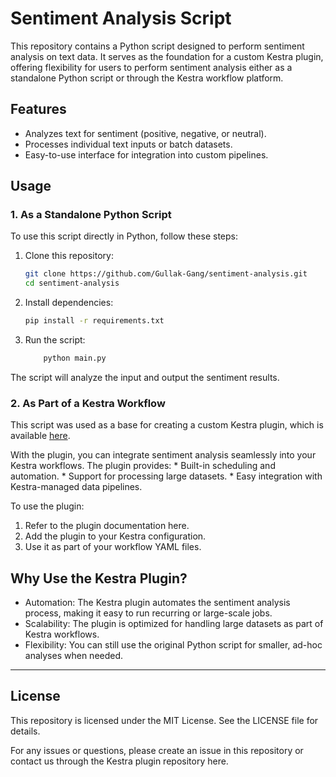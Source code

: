 # Sentiment Analysis Script

This repository contains a Python script designed to perform sentiment analysis on text data. It serves as the foundation for a custom Kestra plugin, offering flexibility for users to perform sentiment analysis either as a standalone Python script or through the Kestra workflow platform.

## Features

- Analyzes text for sentiment (positive, negative, or neutral).
- Processes individual text inputs or batch datasets.
- Easy-to-use interface for integration into custom pipelines.

## Usage

### 1. **As a Standalone Python Script**
To use this script directly in Python, follow these steps:

1. Clone this repository:
   ```bash
   git clone https://github.com/Gullak-Gang/sentiment-analysis.git
   cd sentiment-analysis
   ```

2. Install dependencies:
    ```bash
    pip install -r requirements.txt
    ```


3. Run the script:
    ```bash
        python main.py 
    ```
The script will analyze the input and output the sentiment results.

### 2. **As Part of a Kestra Workflow**
This script was used as a base for creating a custom Kestra plugin, which is available [here](https://github.com/Gullak-Gang/plugin-hackfrost).

With the plugin, you can integrate sentiment analysis seamlessly into your Kestra workflows. The plugin provides:
    * Built-in scheduling and automation.
    * Support for processing large datasets.
    * Easy integration with Kestra-managed data pipelines.

To use the plugin:
1. Refer to the plugin documentation here.
2. Add the plugin to your Kestra configuration.
3. Use it as part of your workflow YAML files.

 ## **Why Use the Kestra Plugin?**
* Automation: The Kestra plugin automates the sentiment analysis process, making it easy to run recurring or large-scale jobs.
* Scalability: The plugin is optimized for handling large datasets as part of Kestra workflows.
* Flexibility: You can still use the original Python script for smaller, ad-hoc analyses when needed.

---
## License
This repository is licensed under the MIT License. See the LICENSE file for details.

For any issues or questions, please create an issue in this repository or contact us through the Kestra plugin repository here.
